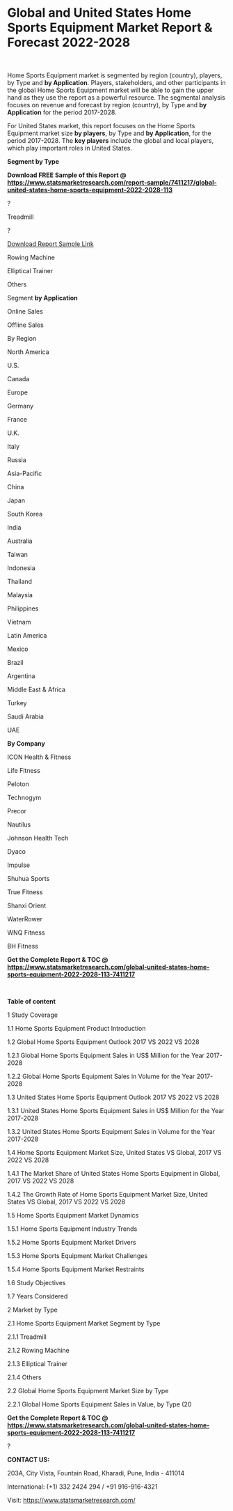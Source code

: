 <h1>Global and United States Home Sports Equipment Market Report & Forecast 2022-2028</h1><br/><p>Home Sports Equipment market is segmented by region (country), players, by Type and <strong>by Application</strong>. Players, stakeholders, and other participants in the global Home Sports Equipment market will be able to gain the upper hand as they use the report as a powerful resource. The segmental analysis focuses on revenue and forecast by region (country), by Type and <strong>by Application</strong> for the period 2017-2028.</p>
 
 
 
 <p>For United States market, this report focuses on the Home Sports Equipment market size <strong>by players</strong>, by Type and <strong>by Application</strong>, for the period 2017-2028. The <strong>key players</strong> include the global and local players, which play important roles in United States.</p>
 
 
 
 <p><strong>Segment by Type</strong></p>
 
 
 
 <div><b>Download FREE Sample of this Report @ <a href="https://www.statsmarketresearch.com/download-free-sample/7411217/global-united-states-home-sports-equipment-2022-2028-113">https://www.statsmarketresearch.com/report-sample/7411217/global-united-states-home-sports-equipment-2022-2028-113</a></b></div>
 
 
 
 <p>? </p>
 
 
 
 <p>Treadmill</p>
 
 
 
 <p>? </p>
 
 
 
 <p><a href="https://www.statsmarketresearch.com/download-free-sample/7411217/global-united-states-home-sports-equipment-2022-2028-113">Download Report Sample Link</a></p>
 
 
 
 <p>Rowing Machine</p>
 
 
 
 <p>Elliptical Trainer</p>
 
 
 
 <p>Others</p>
 
 
 
 <p>Segment <strong>by Application</strong></p>
 
 
 
 <p>Online Sales</p>
 
 
 
 <p>Offline Sales</p>
 
 
 
 <p>By Region</p>
 
 
 
 <p>North America</p>
 
 
 
 <p>U.S.</p>
 
 
 
 <p>Canada</p>
 
 
 
 <p>Europe</p>
 
 
 
 <p>Germany</p>
 
 
 
 <p>France</p>
 
 
 
 <p>U.K.</p>
 
 
 
 <p>Italy</p>
 
 
 
 <p>Russia</p>
 
 
 
 <p>Asia-Pacific</p>
 
 
 
 <p>China</p>
 
 
 
 <p>Japan</p>
 
 
 
 <p>South Korea</p>
 
 
 
 <p>India</p>
 
 
 
 <p>Australia</p>
 
 
 
 <p>Taiwan</p>
 
 
 
 <p>Indonesia</p>
 
 
 
 <p>Thailand</p>
 
 
 
 <p>Malaysia</p>
 
 
 
 <p>Philippines</p>
 
 
 
 <p>Vietnam</p>
 
 
 
 <p>Latin America</p>
 
 
 
 <p>Mexico</p>
 
 
 
 <p>Brazil</p>
 
 
 
 <p>Argentina</p>
 
 
 
 <p>Middle East & Africa</p>
 
 
 
 <p>Turkey</p>
 
 
 
 <p>Saudi Arabia</p>
 
 
 
 <p>UAE</p>
 
 
 
 <p><strong>By Company</strong></p>
 
 
 
 <p>ICON Health & Fitness</p>
 
 
 
 <p>Life Fitness</p>
 
 
 
 <p>Peloton</p>
 
 
 
 <p>Technogym</p>
 
 
 
 <p>Precor</p>
 
 
 
 <p>Nautilus</p>
 
 
 
 <p>Johnson Health Tech</p>
 
 
 
 <p>Dyaco</p>
 
 
 
 <p>Impulse</p>
 
 
 
 <p>Shuhua Sports</p>
 
 
 
 <p>True Fitness</p>
 
 
 
 <p>Shanxi Orient</p>
 
 
 
 <p>WaterRower</p>
 
 
 
 <p>WNQ Fitness</p>
 
 
 
 <p>BH Fitness</p>
 
 
 
 <div><b>Get the Complete Report & TOC @ <a href="https://www.statsmarketresearch.com/global-united-states-home-sports-equipment-2022-2028-113-7411217">https://www.statsmarketresearch.com/global-united-states-home-sports-equipment-2022-2028-113-7411217</a></b></div>
 
 
 
 <p><br />
 
 <b>Table of content</b></p>
 
 
 
 <p>1 Study Coverage<br />
 
 1.1 Home Sports Equipment Product Introduction<br />
 
 1.2 Global Home Sports Equipment Outlook 2017 VS 2022 VS 2028<br />
 
 1.2.1 Global Home Sports Equipment Sales in US$ Million for the Year 2017-2028<br />
 
 1.2.2 Global Home Sports Equipment Sales in Volume for the Year 2017-2028<br />
 
 1.3 United States Home Sports Equipment Outlook 2017 VS 2022 VS 2028<br />
 
 1.3.1 United States Home Sports Equipment Sales in US$ Million for the Year 2017-2028<br />
 
 1.3.2 United States Home Sports Equipment Sales in Volume for the Year 2017-2028<br />
 
 1.4 Home Sports Equipment Market Size, United States VS Global, 2017 VS 2022 VS 2028<br />
 
 1.4.1 The Market Share of United States Home Sports Equipment in Global, 2017 VS 2022 VS 2028<br />
 
 1.4.2 The Growth Rate of Home Sports Equipment Market Size, United States VS Global, 2017 VS 2022 VS 2028<br />
 
 1.5 Home Sports Equipment Market Dynamics<br />
 
 1.5.1 Home Sports Equipment Industry Trends<br />
 
 1.5.2 Home Sports Equipment Market Drivers<br />
 
 1.5.3 Home Sports Equipment Market Challenges<br />
 
 1.5.4 Home Sports Equipment Market Restraints<br />
 
 1.6 Study Objectives<br />
 
 1.7 Years Considered<br />
 
 2 Market by Type<br />
 
 2.1 Home Sports Equipment Market Segment by Type<br />
 
 2.1.1 Treadmill<br />
 
 2.1.2 Rowing Machine<br />
 
 2.1.3 Elliptical Trainer<br />
 
 2.1.4 Others<br />
 
 2.2 Global Home Sports Equipment Market Size by Type<br />
 
 2.2.1 Global Home Sports Equipment Sales in Value, by Type (20</p>
 
 
 
 <div><b>Get the Complete Report & TOC @ <a href="https://www.statsmarketresearch.com/global-united-states-home-sports-equipment-2022-2028-113-7411217">https://www.statsmarketresearch.com/global-united-states-home-sports-equipment-2022-2028-113-7411217</a></b></div>
 
 
 
 <p>? </p>
 
 
 
 <p><b>CONTACT US:</b><br />
 
 203A, City Vista, Fountain Road, Kharadi, Pune, India - 411014<br />
 
 International: (+1) 332 2424 294 / +91 916-916-4321<br />
 
 Visit: <a href="https://www.statsmarketresearch.com/">https://www.statsmarketresearch.com/</a></p>